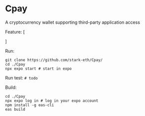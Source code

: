 # Cpay
A cryptocurrency wallet supporting third-party application access

Feature:
[
    
]

Run:
```
git clone https://github.com/stark-eth/Cpay/
cd ./Cpay
npx expo start # start in expo
```

Run test:
`# todo`

Build:
```
cd ./Cpay
npx expo log in # log in your expo account
npm install -g eas-cli
eas build
```

